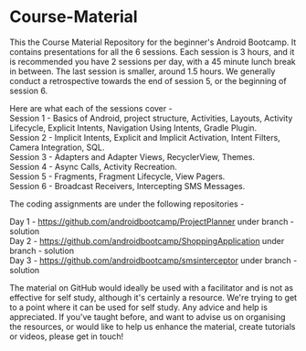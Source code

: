 Course-Material
===============

This the Course Material Repository for the beginner's Android Bootcamp. It contains presentations for all the 6 sessions.
Each session is 3 hours, and it is recommended you have 2 sessions per day, with a 45 minute lunch break in between.
The last session is smaller, around 1.5 hours.
We generally conduct a retrospective towards the end of session 5, or the beginning of session 6.

Here are what each of the sessions cover -  
Session 1 - Basics of Android, project structure, Activities, Layouts, Activity Lifecycle, Explicit Intents, Navigation Using Intents, Gradle Plugin.  
Session 2 - Implicit Intents, Explicit and Implicit Activation, Intent Filters, Camera Integration, SQL.  
Session 3 - Adapters and Adapter Views, RecyclerView, Themes.  
Session 4 - Async Calls, Activity Recreation.  
Session 5 - Fragments, Fragment Lifecycle, View Pagers.  
Session 6 - Broadcast Receivers, Intercepting SMS Messages.  

The coding assignments are under the following repositories - 

Day 1 - https://github.com/androidbootcamp/ProjectPlanner under branch - solution  
Day 2 - https://github.com/androidbootcamp/ShoppingApplication under branch - solution  
Day 3 - https://github.com/androidbootcamp/smsinterceptor under branch - solution  

The material on GitHub would ideally be used with a facilitator and is not as effective for self study, although it's certainly a resource. We're trying to get to a point where it can be used for self study. Any advice and help is appreciated. If you've taught before, and want to advise us on organising the resources, or would like to help us enhance the material, create tutorials or videos, please get in touch! 
